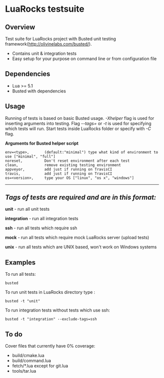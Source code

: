 
# LuaRocks testsuite

## Overview

Test suite for LuaRocks project with Busted unit testing framework(http://olivinelabs.com/busted/). 

* Contains unit & integration tests
* Easy setup for your purpose on command line or from configuration file

## Dependencies

* Lua >= 5.1 
* Busted with dependencies

## Usage

Running of tests is based on basic Busted usage. *-Xhelper* flag is used
for inserting arguments into testing. Flag *--tags=* or *-t* is used
for specifying which tests will run. Start tests inside
LuaRocks folder or specify with *-C* flag.

**Arguments for Busted helper script**

```
env=<type>,       (default:"minimal") type what kind of environment to use ["minimal", "full"]
noreset,          Don't reset environment after each test
clean,            remove existing testing environment
appveyor,         add just if running on TravisCI
travis,           add just if running on TravisCI
os=<version>,     type your OS ["linux", "os x", "windows"]
```
---------------------------------------------------------------------------------------------
## _**Tags** of tests are required and are in this format:_

**unit** - run all unit tests

**integration** - run all integration tests

**ssh** - run all tests which require ssh

**mock** - run all tests which require mock LuaRocks server (upload tests)

**unix** - run all tests which are UNIX based, won't work on Windows systems

## Examples

To run all tests:

`busted`

To run unit tests in LuaRocks directory type :

`busted -t "unit"`

To run integration tests without tests which use ssh:

`busted -t "integration" --exclude-tags=ssh`

## To do

Cover files that currently have 0% coverage:
* build/cmake.lua
* build/command.lua
* fetch/\*.lua except for git.lua
* tools/tar.lua

